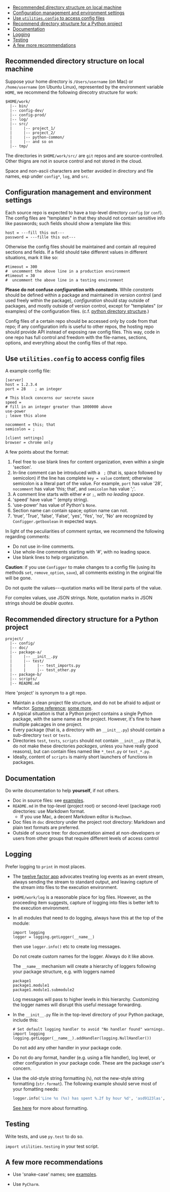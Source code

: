* [Recommended directory structure on local machine](#directory-structure-on-local-machine)
* [Configuration management and environment settings](#config-and-environ)
* [Use `utilities.config` to access config files](#utilities-config)
* [Recommend directory structure for a Python project](#directory-structure-for-python-project)
* [Documentation](#documentation)
* [Logging](#logging)
* [Testing](#testing)
* [A few more recommendations](#recommendations)

<a name="directory-structure-on-local-machine"></a>
## Recommended directory structure on local machine

Suppose your home directory is `/Users/username` (on Mac) or `/home/username` (on Ubuntu Linux), represented by the environment variable `HOME`, we recommend the following direcotry structure for work:

```
$HOME/work/
  |-- bin/
  |-- config-dev/
  |-- config-prod/
  |-- log/
  |-- src/
  |     |-- project_1/
  |     |-- project_2/
  |     |-- python-common/
  |     |-- and so on
  |-- tmp/
```

The directories in `$HOME/work/src/` are `git` repos and are source-controlled. Other thigns are not in source control and not stored in the cloud.

Space and non-ascii characters are better avoided in directory and file names, esp under `config*`, `log`, and `src`.


<a name="config-and-environ"></a>
## Configuration management and environment settings

Each source repo is expected to have a top-level directory `config` (or `conf`). The config files are "templates" in that they should not contain sensitive info like passwords; such fields should show a template like this:

```
host = ---fill this out---
password = ---fille this out---
```

Otherwise the config files should be maintained and contain all required sections and fields. If a field should take different values in different situations, mark it like so:

```
#timeout = 300
#  uncomment the above line in a production environment
#timeout = 30
#  uncomment the above line in a testing environment
```

**Please do not confuse _configuration_ with _constants_**. While *constants* should be defined within a package and maintained in version control (and used freely within the package), *configuration* should stay outside of packages, and mostly outside of version control, except for "templates" (or examples) of the configuration files. (c.f. [python directory structure](#directory-structure-for-python-project).)

Config files of a certain repo should be accessed only by code from that repo; if any configuration info is useful to other repos, the hosting repo should provide API instead of exposing raw config files. This way, code in one repo has full control and freedom with the file-names, sections, options, and everything about the config files of that repo.


<a name="utilities-config"></a>
## Use `utilities.config` to access config files

A example config file:

```
[server]
host = 1.2.3.4
port = 28    ; an integer

# This block concerns our secrete sauce
speed =
# fill in an integer greater than 1000000 above
use-power
; leave this alone

nocomment = this; that
semicolon = ;

[client settings]
browser = chrome only
```

A few points about the format:

1. Feel free to use blank lines for content organization, even within a single 'section'.
2. In-line comment can be introduced with a ` ;` (that is, space followed by semicolon) if the line has complete `key = value` content; otherwise semicolon is a literal part of the value. For example, `port` has value '28', `nocomment` has value 'this; that', and `semicolon` has value ';'.
3. A comment line starts with either `#` or `;`, *with no leading space*.
4. 'speed' have value '' (empty string).
5. 'use-power' has value of Python's `None`.
6. Section name can contain space; option name can not.
7. 'true', 'True', 'false', 'False', 'yes', 'Yes', 'no', 'No' are recognized by `Configger.getboolean` in expected ways.

In light of the peculiarities of comment syntax, we recommend the following regarding comments:

- Do not use in-line comments.
- Use whole-line comments starting with '#', with no leading space.
- Use blank lines to help organization.

**Caution**: if you use `Configger` to make changes to a config file (using its methods `set`, `remove_option`, `save`), all comments existing in the original file will be gone.

Do not quote the values---quotation marks will be literal parts of the value.

For complex values, use JSON strings. Note, quotation marks in JSON strings should be *double quotes*.

 
<a name="directory-structure-for-python-project"></a>
## Recommended directory structure for a Python project

```
project/
  |-- config/
  |-- doc/
  |-- package-a/
  |     |-- __init__.py
  |     |-- test/
  |     |     |-- test_imports.py
  |     |     |-- test_other.py
  |-- package-b/
  |-- scripts/
  |-- README.md
```

Here 'project' is synonym to a git repo.

- Maintain a clean project file structure, and do not be afraid to adjust or refactor. [Some reference](http://as.ynchrono.us/2007/12/filesystem-structure-of-python-project_21.html); [some more](http://stackoverflow.com/questions/193161/what-is-the-best-project-structure-for-a-python-application).
- A typical situation is that a Python project contains a single Python package, with the same name as the project. However, it's fine to have multiple pakcages in one project.
- Every package (that is, a directory with an `__init__.py`) should contain a sub-directory `test` or `tests`.
- Directories `test`, `tests`, `scripts` should not contain `__init__.py` (that is, do not make these directories *packages*, unless you have really good reasons), but can contain files named like `*_test.py` or `test_*.py`.
- Ideally, content of `scripts` is mainly short launchers of functions in packages.


<a name="documentation"></a>
## Documentation

Do write documentation to help **yourself**, if not others. 

- Doc in source files: see [examples](http://sphinxcontrib-napoleon.readthedocs.org/en/latest/example_google.html).
- `README.md` in the top-level (project root) or second-level (package root) 
    directories: use Markdown format.
  - If you use Mac, a decent Markdown editor is `MacDown`.
- Doc files in `doc` directory under the project root directory: Markdown and plain text formats are preferred.
- Outside of source tree: for documentation aimed at non-developers or users from other groups that require different levels of access control


<a name="logging"></a>
## Logging

Prefer logging to `print` in most places.

- The [twelve factor app](http://12factor.net/logs) advocates treating log events as an event stream, always sending the stream to standard output, and leaving capture of the stream into files to the execution environment.
- `$HOME/work/log` is a reasonable place for log files. However, as the proceeding item suggests, capture of logging into files is better left to the execution environment.
- In all modules that need to do logging, always have this at the top of the module:

	```
   import logging
   logger = logging.getLogger(__name__)
	```
	
	then use `logger.info()` etc to create log messages.

	Do not create custom names for the logger. Always do it like above.

	The `__name__` mechanism will create a hierarchy of loggers following your
package structure, e.g. with loggers named

	```
   package1
   package1.module1
   package1.module1.submodule2
	```
	
	Log messages will pass to higher levels in this hierarchy.
Customizing the logger names will disrupt this useful message forwarding.

- In the `__init__.py` file in the top-level directory of your Python package,
include this:

	```
   # Set default logging handler to avoid "No handler found" warnings.
   import logging
   logging.getLogger(__name__).addHandler(logging.NullHandler())
	```
	
	Do not add any other handler in your package code.
- Do not do any format, handler (e.g. using a file handler), log level,
or other configuration in your package code. These are the package *user*'s concern.

- Use the old-style string formatting (`%`), not the new-style string formatting (`str.format`).
  The following example should serve most of your fomatting needs:
  
  ```python
  logger.info('Line %s (%s) has spent %.2f by hour %d', 'asd9123las', 'Huge Sale!', 28.97, 23) 
  ```
  
  [See here](https://pyformat.info) for more about formatting.
  

<a name="testing"></a>
## Testing


Write tests, and use `py.test` to do so.

`import utilities.testing` in your test script.


<a name="recommendations"></a>
## A few more recommendations

- Use 'snake-case' names; see [examples](https://google.github.io/styleguide/pyguide.html?showone=Naming#Naming).

- Use `PyCharm`.


